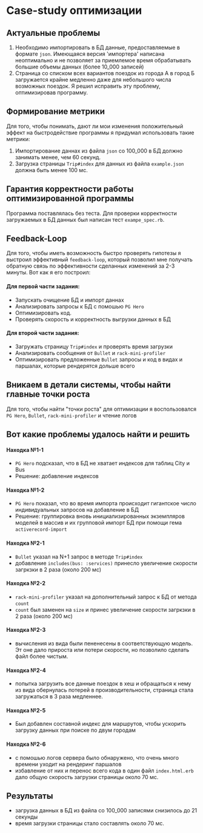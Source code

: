 # Case-study оптимизации

## Актуальные проблемы

1. Необходимо импортировать в БД данные, предоставляемые в формате `json`.
Имеющаяся версия 'импортера' написана неоптимально и не позволяет за приемлемое время обрабатывать большие объемы данных (более 10_000 записей)
2. Страница со списком всех вариантов поездок из города А в город Б загружается крайне медленно даже для небольшого числа возможных поездок.
Я решил исправить эту проблему, оптимизировав программу.

## Формирование метрики

Для того, чтобы понимать, дают ли мои изменения положительный эффект на быстродействие программы я придумал использовать такие метрики:
1. Импортирование даннах из файла `json` со 100_000 в БД должно занимать менее, чем 60 секунд.
2. Загрузка страницы `Trip#index` для данных из файла `example.json` должна быть менее 100 мс.

## Гарантия корректности работы оптимизированной программы

Программа поставлялась без теста. Для проверки корректности загружаемых в БД данных был написан тест `exampe_spec.rb`.

## Feedback-Loop

Для того, чтобы иметь возможность быстро проверять гипотезы я выстроил эффективный `feedback-loop`, который позволил мне получать обратную связь по эффективности сделанных изменений за 2-3 минуты. Вот как я его построил:

#### Для первой части задания:
- Запускать очищение БД и импорт даннах
- Анализировать запросы к БД с помошью `PG Hero`
- Оптимизировать код.
- Проверять скорость и корректность выгрузки данных в БД

#### Для второй части задания:
- Загружать страницу `Trip#index` и проверять время загрузки
- Анализировать сообщения от `Bullet` и `rack-mini-profiler`
- Оптимизировать предложенные `Bullet` запросы и код в видах и паршалах, которые рендерятся дольше всего


## Вникаем в детали системы, чтобы найти главные точки роста
Для того, чтобы найти "точки роста" для оптимизации я воспользовался
`PG Hero`, `Bullet`, `rack-mini-profiler` и чтение логов

## Вот какие проблемы удалось найти и решить

#### Находка №1-1
- `PG Hero` подсказал, что в БД не хватает индексов для таблиц City и Bus
- Решение: добавление индексов

#### Находка №1-2
- `PG Hero` показал, что во время импорта происходит гигантское число индивидуальных запросов на добавление в БД
- Решение: группировка вновь инициализированных экземпляров моделей в массив и их групповой импорт БД при помощи гема
`activerecord-import`

#### Находка №2-1
- `Bullet` указал на N+1 запрос в методе `Trip#index`
- добавление `includes(bus: :services)` принесло увеличение скорости загркзки в 2 раза (около 200 мс)

#### Находка №2-2
- `rack-mini-profiler` указал на дополнительный запрос к БД от метода `count`
- `count` был заменен на `size` и принес увеличение скорости загркзки в 2 раза (около 200 мс)

#### Находка №2-3
- вычисления из вида были пененесены в соответствующую модель. Эт оне дало прироста или потери скорости, но позволило сделать файл более чистым.

#### Находка №2-4
- попытка загрузить все данные поездок в хеш и обращаться к нему из вида обернулась потерей в производительности,
страница стала загружаться в 3 раза медленнее.

#### Находка №2-5
- Был добавлен составной индекс для маршрутов, чтобы ускорить загрузку данных при поиске по двум городам

#### Находка №2-6
- с помошью логов сервера было обнаружено, что очень много времени уходит на рендеринг паршалов
- избавление от них и перенос всего кода в один файл `index.html.erb` дало общую скорость загрузки страницы около 70 мс.


## Результаты
* загрузка данных в БД из файла cо 100_000 записями снизилось до 21 секунды
* время загрузки страницы стало составлять около 70 мс.
